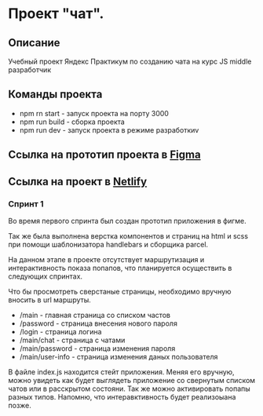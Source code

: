 # Проект "чат".

## Описание 
Учебный проект Яндекс Практикум по созданию чата на курс JS middle разработчик 

## Команды проекта
* npm rn start - запуск проекта на порту 3000
* npm run build - сборка проекта
* npm run dev - запуск проекта в режиме разработкиv



## Ссылка на прототип проекта в [Figma](https://www.figma.com/file/GmKlosORIqcNEP4hGkd8ra/Untitled?t=Kiy4DJ02irwXOIeN-6)

## Ccылка на проект в [Netlify](https://cosmic-pasca-c2a538.netlify.app)

### Спринт 1

Во время первого спринта был создан прототип приложения в фигме.

Так же была выполнена верстка компонентов и страниц на html и scss при помощи шаблонизатора handlebars и сборщика parcel.

На данном этапе в проекте отсутствует маршрутизация и интерактивность показа попапов, что планируется осуществить в следующих спринтах.


Что бы просмотреть сверстаные страницы, необходимо вручную вносить в url маршруты.

* /main - главная страница со списком частов 
* /password  - страница внесения нового пароля
* /login - страница логина
* /main/сhat - страница с чатами
* /main/password - страница изменения пароля
* /main/user-info - страница изменения даных пользователя

В файле index.js находится стейт приложения. Меняя его вручную, можно увидеть как будет выглядеть приложение со свернутым списком чатов или в расскрытом состояни. Так же можно активировать попапы разных типов. Напомню, что интеравктивность будет реализоыана позже.
